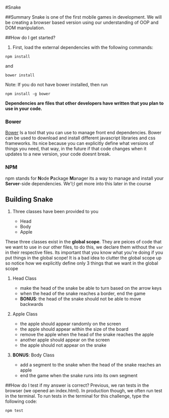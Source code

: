 #Snake

##Summary
Snake is one of the first mobile games in development. We will be creating a browser based version using our understanding of OOP and DOM manipulation.

##How do I get started?

1. First, load the external dependencies with the following commands:
````
npm install
````
and
````
bower install
````
Note: If you do not have bower installed, then run
````
npm install -g bower
````
**Dependencies are files that other developers have written that you plan to use in your code.**

### Bower
[Bower](https://encrypted-tbn2.gstatic.com/images?q=tbn:ANd9GcSqF8x9hAdXchxUADO3Z_-b02lYO-Lgkkx5YJ1x8hxM_0umjaTnQmIZGaNo8w)
Is a tool that you can use to manage front end dependencies. 
Bower can be used to download and install different javascript libraries and css frameworks. Its nice because you can explicitly define what versions of things you need, that way, in the future if that code changes when it updates to a new version, your code doesnt break.

### NPM
npm stands for **N**ode **P**ackage **M**anager its a way to manage and install your **Server**-side dependencies. We'l;l get more into this later in the course

## Building Snake

1. Three classes have been provided to you

    - Head
    - Body
    - Apple

These three classes exist in the **global scope**. They are peices of code that we want to use in our other files, to do this, we declare them without the `var` in their respective files. 
Its important that you know what you're doing if you put things in the global scope! It is a bad idea to clutter the global scope up so notice how we explicitly define only 3 things that we want in the global scope

1. Head Class

    - make the head of the snake be able to turn based on the arrow keys
    - when the head of the snake reaches a border, end the game
    - **BONUS**: the head of the snake should not be able to move backwards

1. Apple Class

    - the apple should appear randomly on the screen
    - the apple should appear within the size of the board
    - remove the apple when the head of the snake reaches the apple
    - another apple should appear on the screen
    - the apple should not appear on the snake


1. **BONUS**: Body Class

    - add a segment to the snake when the head of the snake reaches an apple
    - end the game when the snake runs into its own segment

##How do I test if my answer is correct?
Previous, we ran tests in the browser (we opened an index.html). In production though, we often run test in the terminal. To run tests in the terminal for this challenge, type the following code:
````
npm test
````


